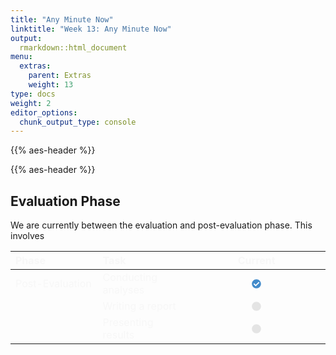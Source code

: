 ```yaml
---
title: "Any Minute Now"
linktitle: "Week 13: Any Minute Now"
output:
  rmarkdown::html_document
menu:
  extras:
    parent: Extras
    weight: 13
type: docs
weight: 2
editor_options: 
  chunk_output_type: console
---
```


<script src="/rmarkdown-libs/kePrint/kePrint.js"></script>

<link href="/rmarkdown-libs/lightable/lightable.css" rel="stylesheet" />

{{% aes-header %}}

{{% aes-header %}}

## Evaluation Phase

We are currently between the evaluation and post-evaluation phase. This involves

<center>
<table class="table" style="width: auto !important; margin-left: auto; margin-right: auto;">
<thead>
<tr>
<th style="text-align:left;color: #f7f7f7 !important;background-color: transparent !important;vertical-align: middle !important;">
Phase
</th>
<th style="text-align:left;color: #f7f7f7 !important;background-color: transparent !important;vertical-align: middle !important;">
Task
</th>
<th style="text-align:center;color: #f7f7f7 !important;background-color: transparent !important;vertical-align: middle !important;">
Current
</th>
</tr>
</thead>
<tbody>
<tr>
<td style="text-align:left;width: 10em; color: #f7f7f7 !important;background-color: transparent !important;vertical-align: middle !important;">
Post-Evaluation
</td>
<td style="text-align:left;width: 10em; color: #f7f7f7 !important;background-color: transparent !important;vertical-align: middle !important;">
Conducting analyses
</td>
<td style="text-align:center;width: 20em; color: #f7f7f7 !important;background-color: transparent !important;vertical-align: middle !important;">
<svg aria-hidden="true" role="img" viewbox="0 0 512 512" style="height:15px;width:15px;vertical-align:-0.125em;margin-left:auto;margin-right:auto;font-size:inherit;fill:#428bca;overflow:visible;position:relative;">
<path d="M504 256c0 136.967-111.033 248-248 248S8 392.967 8 256 119.033 8 256 8s248 111.033 248 248zM227.314 387.314l184-184c6.248-6.248 6.248-16.379 0-22.627l-22.627-22.627c-6.248-6.249-16.379-6.249-22.628 0L216 308.118l-70.059-70.059c-6.248-6.248-16.379-6.248-22.628 0l-22.627 22.627c-6.248 6.248-6.248 16.379 0 22.627l104 104c6.249 6.249 16.379 6.249 22.628.001z"></path>
</svg>
</td>
</tr>
<tr>
<td style="text-align:left;width: 10em; color: #f7f7f7 !important;background-color: transparent !important;vertical-align: middle !important;">
</td>
<td style="text-align:left;width: 10em; color: #f7f7f7 !important;background-color: transparent !important;vertical-align: middle !important;">
Writing a report
</td>
<td style="text-align:center;width: 20em; color: #f7f7f7 !important;background-color: transparent !important;vertical-align: middle !important;">
<svg aria-hidden="true" role="img" viewbox="0 0 512 512" style="height:15px;width:15px;vertical-align:-0.125em;margin-left:auto;margin-right:auto;font-size:inherit;fill:#e4e4e4;overflow:visible;position:relative;">
<path d="M256 8C119 8 8 119 8 256s111 248 248 248 248-111 248-248S393 8 256 8z"></path>
</svg>
</td>
</tr>
<tr>
<td style="text-align:left;width: 10em; color: #f7f7f7 !important;background-color: transparent !important;vertical-align: middle !important;">
</td>
<td style="text-align:left;width: 10em; color: #f7f7f7 !important;background-color: transparent !important;vertical-align: middle !important;">
Presenting results
</td>
<td style="text-align:center;width: 20em; color: #f7f7f7 !important;background-color: transparent !important;vertical-align: middle !important;">
<svg aria-hidden="true" role="img" viewbox="0 0 512 512" style="height:15px;width:15px;vertical-align:-0.125em;margin-left:auto;margin-right:auto;font-size:inherit;fill:#e4e4e4;overflow:visible;position:relative;">
<path d="M256 8C119 8 8 119 8 256s111 248 248 248 248-111 248-248S393 8 256 8z"></path>
</svg>
</td>
</tr>
</tbody>
</table>
</center>
